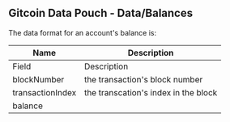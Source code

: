 ## Gitcoin Data Pouch - Data/Balances

The data format for an account's balance is:

| Name             | Description                          |
| ---------------- | ------------------------------------ |
| Field            | Description                          |
| blockNumber      | the transaction's block number       |
| transactionIndex | the transcation's index in the block |
| balance          |                                      |
